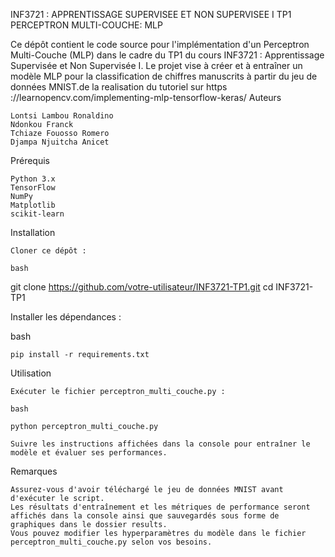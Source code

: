 INF3721 : APPRENTISSAGE SUPERVISEE ET NON SUPERVISEE I
TP1 PERCEPTRON MULTI-COUCHE: MLP

Ce dépôt contient le code source pour l'implémentation d'un Perceptron Multi-Couche (MLP) dans le cadre du TP1 du cours INF3721 : Apprentissage Supervisée et Non Supervisée I. Le projet vise à créer et à entraîner un modèle MLP pour la classification de chiffres manuscrits à partir du jeu de données MNIST.de la realisation du tutoriel sur https ://learnopencv.com/implementing-mlp-tensorflow-keras/
Auteurs

    Lontsi Lambou Ronaldino
    Ndonkou Franck
    Tchiaze Fouosso Romero
    Djampa Njuitcha Anicet

Prérequis

    Python 3.x
    TensorFlow
    NumPy
    Matplotlib
    scikit-learn

Installation

    Cloner ce dépôt :

    bash

git clone https://github.com/votre-utilisateur/INF3721-TP1.git
cd INF3721-TP1

Installer les dépendances :

bash

    pip install -r requirements.txt

Utilisation

    Exécuter le fichier perceptron_multi_couche.py :

    bash

    python perceptron_multi_couche.py

    Suivre les instructions affichées dans la console pour entraîner le modèle et évaluer ses performances.

Remarques

    Assurez-vous d'avoir téléchargé le jeu de données MNIST avant d'exécuter le script.
    Les résultats d'entraînement et les métriques de performance seront affichés dans la console ainsi que sauvegardés sous forme de graphiques dans le dossier results.
    Vous pouvez modifier les hyperparamètres du modèle dans le fichier perceptron_multi_couche.py selon vos besoins.
